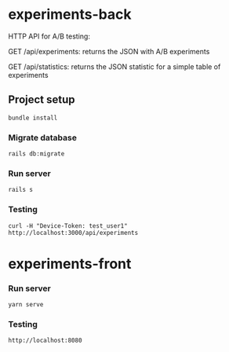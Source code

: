 # experiments-back

HTTP API for A/B testing:

GET /api/experiments: returns the JSON with A/B experiments

GET /api/statistics: returns the JSON statistic for a simple table of experiments 


## Project setup
```
bundle install
```
### Migrate database
```
rails db:migrate
```
### Run server
```
rails s
```
### Testing
```
curl -H "Device-Token: test_user1" http://localhost:3000/api/experiments
```

# experiments-front

### Run server
```
yarn serve
```
### Testing
```
http://localhost:8080
```